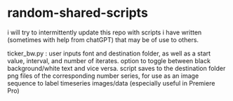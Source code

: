 # random-shared-scripts

i will try to intermittently update this repo with scripts i have written (sometimes with help from chatGPT) that may be of use to others.

ticker_bw.py : user inputs font and destination folder, as well as a start value, interval, and number of iterates. option to toggle between black background/white text and vice versa. script saves to the destination folder png files of the corresponding number series, for use as an image sequence to label timeseries images/data (especially useful in Premiere Pro)
